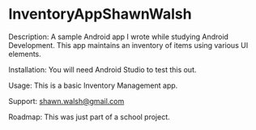 # InventoryAppShawnWalsh

Description: A sample Android app I wrote while studying Android Development. This app maintains an inventory of items using various UI elements.

Installation: You will need Android Studio to test this out.

Usage: This is a basic Inventory Management app. 

Support: shawn.walsh@gmail.com 

Roadmap: This was just part of a school project.
